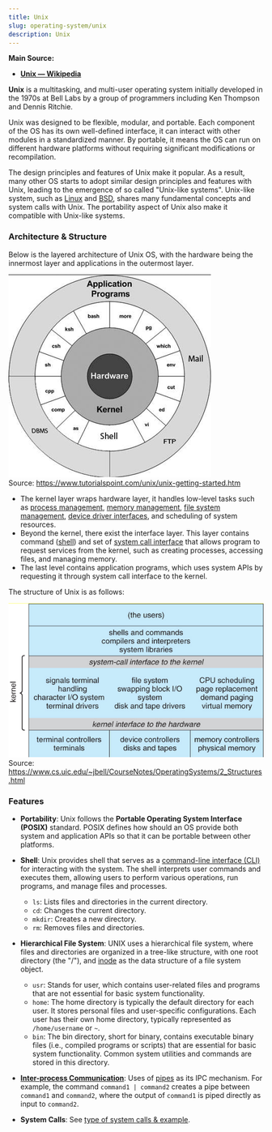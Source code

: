 ```yaml
---
title: Unix
slug: operating-system/unix
description: Unix
---
```


**Main Source:**

- **[Unix — Wikipedia](https://en.wikipedia.org/wiki/Unix)**

**Unix** is a multitasking, and multi-user operating system initially developed in the 1970s at Bell Labs by a group of programmers including Ken Thompson and Dennis Ritchie.

Unix was designed to be flexible, modular, and portable. Each component of the OS has its own well-defined interface, it can interact with other modules in a standardized manner. By portable, it means the OS can run on different hardware platforms without requiring significant modifications or recompilation.

The design principles and features of Unix make it popular. As a result, many other OS starts to adopt similar design principles and features with Unix, leading to the emergence of so called "Unix-like systems". Unix-like system, such as [Linux](/cs-notes/operating-system/linux-kernel) and [BSD](/cs-notes/operating-system/bsd), shares many fundamental concepts and system calls with Unix. The portability aspect of Unix also make it compatible with Unix-like systems.

### Architecture & Structure

Below is the layered architecture of Unix OS, with the hardware being the innermost layer and applications in the outermost layer.

![Unix OS architecture](./unix-architecture.png)  
Source: https://www.tutorialspoint.com/unix/unix-getting-started.htm

- The kernel layer wraps hardware layer, it handles low-level tasks such as [process management](/cs-notes/operating-system/process-management), [memory management](/cs-notes/operating-system/memory-management), [file system management](/cs-notes/operating-system/file-system), [device driver interfaces](/cs-notes/operating-system/device-management), and scheduling of system resources.
- Beyond the kernel, there exist the interface layer. This layer contains command ([shell](/cs-notes/operating-system/user-interface#cli)) and set of [system call interface](/cs-notes/operating-system/system-call#system-call-interface) that allows program to request services from the kernel, such as creating processes, accessing files, and managing memory.
- The last level contains application programs, which uses system APIs by requesting it through system call interface to the kernel.

The structure of Unix is as follows:

![Unix OS structure](./unix-structure.png)  
Source: https://www.cs.uic.edu/~jbell/CourseNotes/OperatingSystems/2_Structures.html

### Features

- **Portability**: Unix follows the **Portable Operating System Interface (POSIX)** standard. POSIX defines how should an OS provide both system and application APIs so that it can be portable between other platforms.
- **Shell**: Unix provides shell that serves as a [command-line interface (CLI)](/cs-notes/operating-system/user-interface#cli) for interacting with the system. The shell interprets user commands and executes them, allowing users to perform various operations, run programs, and manage files and processes.

  - `ls`: Lists files and directories in the current directory.
  - `cd`: Changes the current directory.
  - `mkdir`: Creates a new directory.
  - `rm`: Removes files and directories.

- **Hierarchical File System**: UNIX uses a hierarchical file system, where files and directories are organized in a tree-like structure, with one root directory (the "/"), and [inode](/cs-notes/operating-system/file-system#ext2) as the data structure of a file system object.

  - `usr`: Stands for user, which contains user-related files and programs that are not essential for basic system functionality.
  - `home`: The home directory is typically the default directory for each user. It stores personal files and user-specific configurations. Each user has their own home directory, typically represented as `/home/username` or `~`.
  - `bin`: The bin directory, short for binary, contains executable binary files (i.e., compiled programs or scripts) that are essential for basic system functionality. Common system utilities and commands are stored in this directory.

- [**Inter-process Communication**](/cs-notes/operating-system/inter-process-communication): Uses of [pipes](/cs-notes/operating-system/inter-process-communication#message-passing) as its IPC mechanism. For example, the command `command1 | command2` creates a pipe between `command1` and `command2`, where the output of `command1` is piped directly as input to `command2`.
- **System Calls**: See [type of system calls & example](/cs-notes/operating-system/system-call#type-of-system-calls--example).
